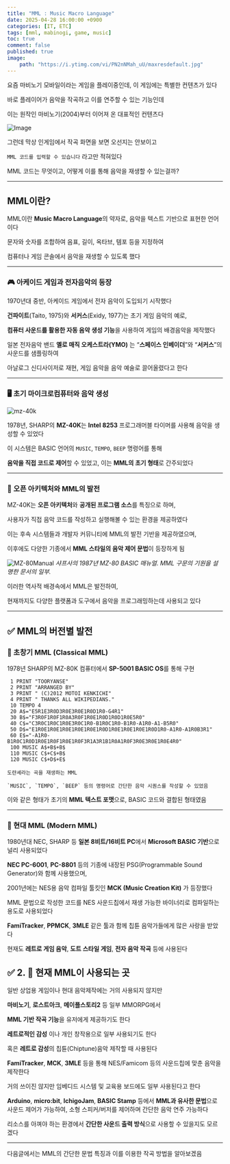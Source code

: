```yaml
---
title: "MML : Music Macro Language"
date: 2025-04-28 16:00:00 +0900
categories: [IT, ETC]  
tags: [mml, mabinogi, game, music]    
toc: true
comment: false
published: true
image:
    path: "https://i.ytimg.com/vi/PN2nNMah_uU/maxresdefault.jpg"
---
```


요즘 마비노기 모바일이라는 게임을 플레이중인데, 이 게임에는 특별한 컨텐츠가 있다

바로 플레이어가 음악을 작곡하고 이를 연주할 수 있는 기능인데

이는 원작인 마비노기(2004)부터 이어져 온 대표적인 컨텐츠다

![Image](https://github.com/user-attachments/assets/b0b82e21-6e04-447d-bc22-d9deec982082)

그런데 막상 인게임에서 작곡 화면을 보면 오선지는 안보이고

`MML 코드를 입력할 수 있습니다` 라고만 적혀있다

MML 코드는 무엇이고, 어떻게 이를 통해 음악을 재생할 수 있는걸까?

---

## MML이란?

MML이란 **Music Macro Language**의 약자로, 음악을 텍스트 기반으로 표현한 언어이다

문자와 숫자를 조합하여 음표, 길이, 옥타브, 템포 등을 지정하여 

컴퓨터나 게임 콘솔에서 음악을 재생할 수 있도록 했다

---

### 🎮 아케이드 게임과 전자음악의 등장

1970년대 중반, 아케이드 게임에서 전자 음악이 도입되기 시작했다

**건파이트**(Taito, 1975)와 **서커스**(Exidy, 1977)는 초기 게임 음악의 예로, 

**컴퓨터 사운드를 활용한 자동 음악 생성 기능**을 사용하여 게임의 배경음악을 제작했다

일본 전자음악 밴드 **옐로 매직 오케스트라(YMO)** 는 “**스페이스 인베이더**”와 “**서커스**”의 사운드를 샘플링하여 

아날로그 신디사이저로 재현, 게임 음악을 음악 예술로 끌어올렸다고 한다

---

### 🖥️ 초기 마이크로컴퓨터와 음악 생성

![mz-40k](https://www.ithistory.org/sites/default/files/hardware/Sharp%20MZ%2040K.jpg)

1978년, SHARP의 **MZ-40K**는 **Intel 8253** 프로그래머블 타이머를 사용해 음악을 생성할 수 있었다 

이 시스템은 BASIC 언어의 `MUSIC`, `TEMPO`, `BEEP` 명령어를 통해 

**음악을 직접 코드로 제어**할 수 있었고, 이는 **MML의 초기 형태**로 간주되었다

---

### 🧩 오픈 아키텍처와 MML의 발전

MZ-40K는 **오픈 아키텍처**와 **공개된 프로그램 소스**를 특징으로 하며, 

사용자가 직접 음악 코드를 작성하고 실행해볼 수 있는 환경을 제공하였다

이는 후속 시스템들과 개발자 커뮤니티에 MML의 발전 기반을 제공하였으며, 

이후에도 다양한 기종에서 **MML 스타일의 음악 제어 문법**이 등장하게 됨

![MZ-80Manual](https://upload.wikimedia.org/wikipedia/commons/8/8d/The_Graffitied_SharpCorporation_MZ-80_BASIC_Manuals_Document_copy.jpg)
_샤프사의 1987년 MZ-80 BASIC 매뉴얼. MML 구문의 기원을 설명한 문서의 일부._

이러한 역사적 배경속에서 MML은 발전하여, 

현재까지도 다양한 플랫폼과 도구에서 음악을 프로그래밍하는데 사용되고 있다

---

## ✅ MML의 버전별 발전

### 🎼 초창기 MML (Classical MML)

1978년 SHARP의 MZ-80K 컴퓨터에서 **SP-5001 BASIC OS**를 통해 구현

```
 1 PRINT "TOORYANSE"
 2 PRINT "ARRANGED BY"
 3 PRINT " (C)2012 MOTOI KENKICHI"
 4 PRINT " THANKS ALL WIKIPEDIANS."
 10 TEMPO 4
 20 A$="E5R1E3R0D3R0E3R0E1R0D1R0-G4R1"
 30 B$="F3R0F1R0F1R0A3R0F1R0E1R0D1R0D1R0E5R0"
 40 C$="C3R0C1R0C1R0E3R0C1R0-B1R0C1R0-B1R0-A1R0-A1-B5R0"
 50 D$="E1R0E1R0E1R0E1R0E1R0E1R0D1R0E1R0E1R0E1R0D1R0-A1R0-A1R0B3R1"
 60 E$="-A1R0-B1R0C1R0D1R0E1R0F1R0E1R0F3R1A3R1B1R0A1R0F3R0E3R0E1R0E4R0"
 100 MUSIC A$+B$+B$
 110 MUSIC C$+C$+B$
 120 MUSIC C$+D$+E$

도랸셰라는 곡을 재생하는 MML

`MUSIC`, `TEMPO`, `BEEP` 등의 명령어로 간단한 음악 시퀀스를 작성할 수 있었음
```

이와 같은 형태가 초기의 **MML 텍스트 포맷**으로, BASIC 코드와 결합된 형태였음 
 
---

### 🎹 현대 MML (Modern MML)

1980년대 NEC, SHARP 등 **일본 8비트/16비트 PC**에서 **Microsoft BASIC 기반**으로 널리 사용되었다

**NEC PC-6001**, **PC-8801** 등의 기종에 내장된 PSG(Programmable Sound Generator)와 함께 사용했으며,

2001년에는 NES용 음악 컴파일 툴킷인 **MCK (Music Creation Kit)** 가 등장했다

MML 문법으로 작성한 코드를 NES 사운드칩에서 재생 가능한 바이너리로 컴파일하는 용도로 사용되었다

**FamiTracker**, **PPMCK**, **3MLE** 같은 툴과 함께 칩튠 음악가들에게 많은 사랑을 받았다 

현재도 **레트로 게임 음악**, **도트 스타일 게임**, **전자 음악 작곡** 등에 사용된다


## ✅ 2. 🎯 현재 MML이 사용되는 곳

일반 상업용 게임이나 현대 음악제작에는 거의 사용되지 않지만

**마비노기**, **로스트아크**, **메이플스토리2** 등 일부 MMORPG에서 

**MML 기반 작곡 기능**을 유저에게 제공하기도 한다

**레트로적인 감성** 이나 개인 창작용으로 일부 사용되기도 한다

혹은 **레트로 감성**의 칩튠(Chiptune)음악 제작할 때 사용된다

**FamiTracker**, **MCK**, **3MLE** 등을 통해 NES/Famicom 등의 사운드칩에 맞춘 음악을 제작한다

거의 쓰이진 않지만 임베디드 시스템 및 교육용 보드에도 일부 사용된다고 한다

**Arduino**, **micro:bit**, **IchigoJam**, **BASIC Stamp** 등에서  **MML과 유사한 문법**으로 사운드 제어가 가능하여, 소형 스피커/버저를 제어하며 간단한 음악 연주 가능하다

리소스를 아껴야 하는 환경에서 **간단한 사운드 출력 방식**으로 사용할 수 있을지도 모르겠다

---

다음글에서는 MML의 간단한 문법 특징과 이를 이용한 작곡 방법을 알아보겠음